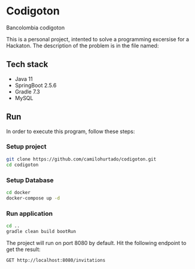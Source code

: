 # Codigoton
Bancolombia codigoton

This is a personal project, intented to solve a programming excersise for a Hackaton. The description of the problem is in the file named: 

## Tech stack
- Java 11
- SpringBoot 2.5.6
- Gradle 7.3
- MySQL

## Run

In order to execute this program, follow these steps:

### Setup project

```bash
git clone https://github.com/camilohurtado/codigoton.git
cd codigoton
```

### Setup Database

```bash
cd docker
docker-compose up -d
```

### Run application
```bash
cd ..
gradle clean build bootRun
```

The project will run on port 8080 by default. Hit the following endpoint to get the result:

```bash
GET http://localhost:8080/invitations
```

